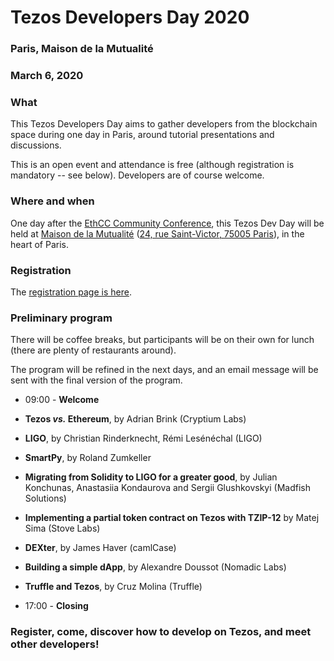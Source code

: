 # Tezos Developers Day 2020

### Paris, Maison de la Mutualité
### March 6, 2020

### What

This Tezos Developers Day aims to gather developers from the blockchain space during one day in Paris, around tutorial presentations and discussions.

This is an open event and attendance is free (although registration is mandatory -- see below). Developers are of course welcome.

### Where and when

One day after the [EthCC Community Conference](https://ethcc.io/), this Tezos Dev Day will be held at [Maison de la Mutualité](https://www.maisondelamutualite.com/en) ([24, rue Saint-Victor, 75005 Paris](https://www.google.com/maps/place/Maison+de+la+Mutualit%C3%A9/@48.848713,2.350635,15z/data=!4m5!3m4!1s0x0:0x2a595de9d6bf634b!8m2!3d48.848713!4d2.350635)), in the heart of Paris.

### Registration

The [registration page is here](https://forms.gle/BV6Xft31sNy36t9Z7).

### Preliminary program

There will be coffee breaks, but participants will be on their own for lunch (there are plenty of restaurants around).

The program will be refined in the next days, and an email message will be sent with the final version of the program.

* 09:00 - **Welcome**

* **Tezos _vs._ Ethereum**, by Adrian Brink (Cryptium Labs)
* **LIGO**, by Christian Rinderknecht, Rémi Lesénéchal (LIGO)
* **SmartPy**, by Roland Zumkeller
* **Migrating from Solidity to LIGO for a greater good**, by Julian Konchunas, Anastasiia Kondaurova and Sergii Glushkovskyi (Madfish Solutions)
* **Implementing a partial token contract on Tezos with TZIP-12** by Matej Sima (Stove Labs)
* **DEXter**, by James Haver (camlCase)
* **Building a simple dApp**, by Alexandre Doussot (Nomadic Labs)
* **Truffle and Tezos**, by Cruz Molina (Truffle)

*  17:00 - **Closing**

### Register, come, discover how to develop on Tezos, and meet other developers!
